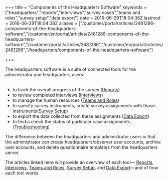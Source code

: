 ﻿+++
title = "Components of the Headquarters Software"
keywords = ["headquarters","reports","interviews","survey cases","teams and roles","survey setup","data export"]
date = 2016-06-29T18:04:38Z
lastmod = 2016-06-29T18:04:38Z
aliases = ["/customer/portal/articles/2481286-components-of-the-headquarters-software","/customer/en/portal/articles/2481286-components-of-the-headquarters-software","/customer/portal/articles/2481286","/customer/en/portal/articles/2481286","/headquarters/components-of-the-headquarters-software"]

+++

The headquarters software is a suite of connected tools for the
administrator and headquarters users:  
 

-   to track the overall progress of the survey
    ([Reports](/headquarters/reports-tab-track-the-overall-progress-of-the-survey))
-   to review completed interviews
    ([Interviews](/headquarters/interview-tab-how-to-find-review-and-delete-survey-cases-))
-   to manage the human resources ([Teams and
    Roles](/headquarters/teams-and-roles-tab-creating-user-accounts-))
-   to specify survey instruments, create survey assignments with those
    instruments([Survey
    Setup](/headquarters/survey-setup-tab-import-copy-and-delete-questionnaire-templates-and-create-assignments))
-   to export the data collected from these assignments ([Data
    Export](/headquarters/data-export-tab))
-   to find a check the status of particular case assignments
    ([Troubleshooting](/headquarters/troubleshooting-page))

  
  
The difference between the headquarters and administrator users is that
the administrator can create headquarters/observer user accounts,
archive user accounts, and delete questionnaire templates from the
headquarters server.  
  
The articles linked here will provide an overview of each tool—
[Reports](/headquarters/reports-tab-track-the-overall-progress-of-the-survey),
[Interviews](/headquarters/interview-tab-how-to-find-review-and-delete-survey-cases-),
[Teams and
Roles](/headquarters/teams-and-roles-tab-creating-user-accounts-),
[Survey
Setup](/headquarters/survey-setup-tab-import-copy-and-delete-questionnaire-templates-and-create-assignments),
and [Data Export](/headquarters/data-export-tab)—and of how each tool
works.
